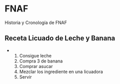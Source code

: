 # FNAF
Historia y Cronología de FNAF

## Receta Licuado de Leche y Banana

* 1. Consigue leche
  2. Compra 3 de banana
  3. Comprar asucar
  4. Mezclar los ingrediente en una licuadora
  5. Servir
